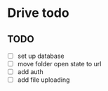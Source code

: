 # Drive todo

## TODO

- [ ] set up database
- [ ] move folder open state to url
- [ ] add auth
- [ ] add file uploading